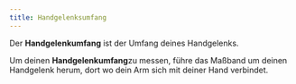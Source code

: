 ```yaml
---
title: Handgelenksumfang
---
```


Der **Handgelenkumfang** ist der Umfang deines Handgelenks.

Um deinen **Handgelenkumfang**zu messen, führe das Maßband um deinen Handgelenk herum, dort wo dein Arm sich mit deiner Hand verbindet.
